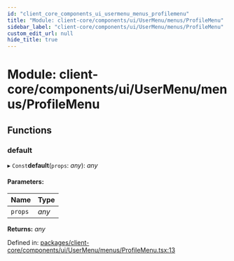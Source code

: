 ```yaml
---
id: "client_core_components_ui_usermenu_menus_profilemenu"
title: "Module: client-core/components/ui/UserMenu/menus/ProfileMenu"
sidebar_label: "client-core/components/ui/UserMenu/menus/ProfileMenu"
custom_edit_url: null
hide_title: true
---
```


# Module: client-core/components/ui/UserMenu/menus/ProfileMenu

## Functions

### default

▸ `Const`**default**(`props`: *any*): *any*

#### Parameters:

Name | Type |
:------ | :------ |
`props` | *any* |

**Returns:** *any*

Defined in: [packages/client-core/components/ui/UserMenu/menus/ProfileMenu.tsx:13](https://github.com/xr3ngine/xr3ngine/blob/5c3dcaef1/packages/client-core/components/ui/UserMenu/menus/ProfileMenu.tsx#L13)
